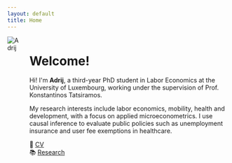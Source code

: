 ```yaml
---
layout: default
title: Home
---
```


<div style="display: flex; align-items: flex-start;">
  <img src="assets/images/profile.jpg" alt="Adrij" style="margin-right: 20px;" />
  <div>

# Welcome!

Hi! I'm **Adrij**, a third-year PhD student in Labor Economics at the University of Luxembourg, working under the supervision of Prof. Konstantinos Tatsiramos.

My research interests include labor economics, mobility, health and development, with a focus on applied microeconometrics. I use causal inference to evaluate public policies such as unemployment insurance and user fee exemptions in healthcare.

📄 [CV](assets/Adrij_CV.pdf)  
📚 [Research](research.md)

  </div>
</div>
